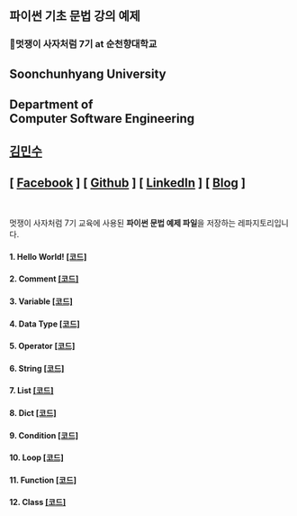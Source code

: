 ## 파이썬 기초 문법 강의 예제

### 🦁멋쟁이 사‍자처럼 7기 at 순천향대학교

## Soonchunhyang University
Department of<br/> Computer Software Engineering
------------------------------------------

##  [김민수](https://github.com/alstn2468)
## [ [Facebook](https://www.facebook.com/profile.php?id=100003769223078) ] [ [Github](https://github.com/alstn2468) ] [ [LinkedIn](https://www.linkedin.com/in/minsu-kim-336289160/) ] [ [Blog](https://alstn2468.github.io/) ]<br/>

<br/>

멋쟁이 사자처럼 7기 교육에 사용된 **파이썬 문법 예제 파일**을 저장하는 레파지토리입니다.

#### 1. Hello World! [[코드]](https://github.com/LikeLionSCH/Python_Basic_Example/blob/master/1_helloworld.py)
#### 2. Comment [[코드]](https://github.com/LikeLionSCH/Python_Basic_Example/blob/master/2_comment.py)
#### 3. Variable [[코드]](https://github.com/LikeLionSCH/Python_Basic_Example/blob/master/3_variable.py)
#### 4. Data Type [[코드]](https://github.com/LikeLionSCH/Python_Basic_Example/blob/master/4_datatype.py)
#### 5. Operator [[코드]](https://github.com/LikeLionSCH/Python_Basic_Example/blob/master/5_operator.py)
#### 6. String [[코드]](https://github.com/LikeLionSCH/Python_Basic_Example/blob/master/6_string.py)
#### 7. List [[코드]](https://github.com/LikeLionSCH/Python_Basic_Example/blob/master/7_dict.py)
#### 8. Dict [[코드]](https://github.com/LikeLionSCH/Python_Basic_Example/blob/master/8_dict.py)
#### 9. Condition [[코드]](https://github.com/LikeLionSCH/Python_Basic_Example/blob/master/9_condition.py)
#### 10. Loop [[코드]](https://github.com/LikeLionSCH/Python_Basic_Example/blob/master/10_loop.py)
#### 11. Function [[코드]](https://github.com/LikeLionSCH/Python_Basic_Example/blob/master/11_function.py)
#### 12. Class [[코드]](https://github.com/LikeLionSCH/Python_Basic_Example/blob/master/12_class.py)
